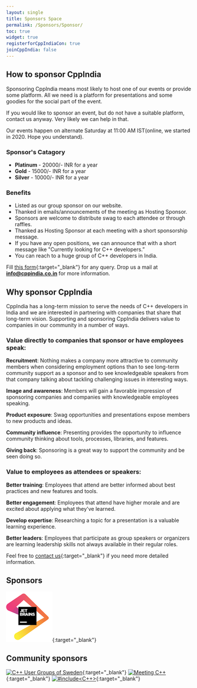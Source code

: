```yaml
---
layout: single
title: Sponsors Space
permalink: /Sponsors/Sponsor/
toc: true
widget: true
registerforCppIndiaCon: true
joinCppIndia: false
---
```


## How to sponsor CppIndia

Sponsoring CppIndia means most likely to host one of our events or provide some platform. All we need is a platform for presentations and some goodies for the social part of the event.

If you would like to sponsor an event, but do not have a suitable platform, contact us anyway. Very likely we can help in that.

Our events happen on alternate Saturday at 11:00 AM IST(online, we started in 2020. Hope you understand).

### Sponsor's Catagory
- **Platinum** - 20000/- INR for a year
- **Gold** - 15000/- INR for a year
- **Silver** - 10000/- INR for a year

### Benefits
- Listed as our group sponsor on our website.
- Thanked in emails/announcements of the meeting as Hosting Sponsor.
- Sponsors are welcome to distribute swag to each attendee or through raffles.
- Thanked as Hosting Sponsor at each meeting with a short sponsorship message.
- If you have any open positions, we can announce that with a short message like "Currently looking for C++ developers.”
- You can reach to a huge group of C++ developers in India.

Fill [this form](https://forms.gle/FCLdLbUytdqtAALZ6){:target="_blank"} for any query.
Drop us a mail at **info@cppindia.co.in** for more information.

## Why sponsor CppIndia

CppIndia has a long-term mission to serve the needs of C++ developers in India and we are interested in partnering with companies that share that long-term vision.
Supporting and sponsoring CppIndia delivers value to companies in our community in a number of ways.

### Value directly to companies that sponsor or have employees speak:

**Recruitment**: Nothing makes a company more attractive to community members when considering employment options than to see long-term community support as a sponsor and to see knowledgeable speakers from that company talking about tackling challenging issues in interesting ways.

**Image and awareness**: Members will gain a favorable impression of sponsoring companies and companies with knowledgeable employees speaking.

**Product exposure**: Swag opportunities and presentations expose members to new products and ideas.

**Community influence**: Presenting provides the opportunity to influence community thinking about tools, processes, libraries, and features.

**Giving back**: Sponsoring is a great way to support the community and be seen doing so.

### Value to employees as attendees or speakers:

**Better training**: Employees that attend are better informed about best practices and new features and tools.

**Better engagement**: Employees that attend have higher morale and are excited about applying what they've learned.

**Develop expertise**: Researching a topic for a presentation is a valuable learning experience.

**Better leaders**: Employees that participate as group speakers or organizers are learning leadership skills not always available in their regular roles.

Feel free to [contact us](/contact){:target="_blank"} if you need more detailed information.

## Sponsors
[![jetbrains](jetbrains.png)](https://www.jetbrains.com){:target="_blank"}

## Community sponsors

[![C++ User Groups of Sweden](SwedenCppOfficial.png)](https://www.swedencpp.se/){:target="_blank"}
[![Meeting C++](meeting_cpp.png)](https://www.meetingcpp.com){:target="_blank"}
[![#include<C++>](include_logo.png)](https://www.includecpp.org/){:target="_blank"}
